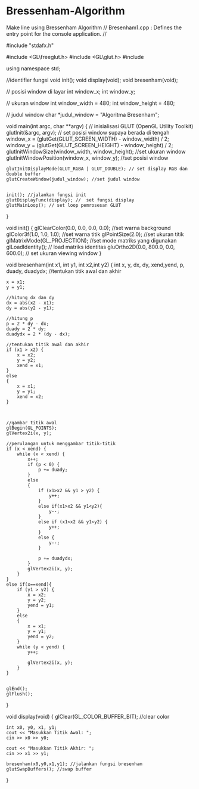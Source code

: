 # Bressenham-Algorithm
Make line using Bressenham Algorithm
// Bresenham1.cpp : Defines the entry point for the console application.
//

#include "stdafx.h"

#include <GL\freeglut.h>
#include <GL\glut.h>
#include <iostream>

using namespace std;

//identifier fungsi
void init();
void display(void);
void bresenham(void);

//  posisi window di layar
int window_x;
int window_y;

//  ukuran window
int window_width = 480;
int window_height = 480;

//  judul window
char *judul_window = "Algoritma Bresenham";

void main(int argc, char **argv)
{
	//  inisialisasi GLUT (OpenGL Utility Toolkit)
	glutInit(&argc, argv);
	// set posisi window supaya berada di tengah 
	window_x = (glutGet(GLUT_SCREEN_WIDTH) - window_width) / 2;
	window_y = (glutGet(GLUT_SCREEN_HEIGHT) - window_height) / 2;
	glutInitWindowSize(window_width, window_height); //set ukuran window 
	glutInitWindowPosition(window_x, window_y); //set posisi window

	glutInitDisplayMode(GLUT_RGBA | GLUT_DOUBLE); // set display RGB dan double buffer
	glutCreateWindow(judul_window); //set judul window


	init(); //jalankan fungsi init 
	glutDisplayFunc(display); //  set fungsi display
	glutMainLoop(); // set loop pemrosesan GLUT
}

void init()
{
	glClearColor(0.0, 0.0, 0.0, 0.0); //set warna background 
	glColor3f(1.0, 1.0, 1.0); //set warna titik
	glPointSize(2.0); //set ukuran titik
	glMatrixMode(GL_PROJECTION); //set mode matriks yang digunakan 
	glLoadIdentity(); // load matriks identitas
	gluOrtho2D(0.0, 800.0, 0.0, 600.0); // set ukuran viewing window
}


void bresenham(int x1, int y1, int x2,int y2) {
	int x, y, dx, dy, xend,yend, p, duady, duadydx;
	//tentukan titik awal dan akhir

	x = x1;
	y = y1;

	//hitung dx dan dy
	dx = abs(x2 - x1);
	dy = abs(y2 - y1);

	//hitung p 
	p = 2 * dy - dx;
	duady = 2 * dy;
	duadydx = 2 * (dy - dx);

	//tentukan titik awal dan akhir
	if (x1 > x2) {
		x = x2;
		y = y2;
		xend = x1;
	}
	else
	{
		x = x1;
		y = y1;
		xend = x2;
	}

	

	//gambar titik awal
	glBegin(GL_POINTS);
	glVertex2i(x, y);

	//perulangan untuk menggambar titik-titik 
	if (x < xend) {
		while (x < xend) {
			x++;
			if (p < 0) {
				p += duady;
			}
			else
			{
				if (x1>x2 && y1 > y2) {
					y++;
				}
				else if(x1>x2 && y1<y2){
					y--;
				}
				else if (x1<x2 && y1<y2) {
					y++;
				}
				else {
					y--;
				}

				p += duadydx;
			}
			glVertex2i(x, y);
		}
	}
	else if(x==xend){
		if (y1 > y2) {
			x = x2;
			y = y2;
			yend = y1;
		}
		else
		{
			x = x1;
			y = y1;
			yend = y2;
		}
		while (y < yend) {
			y++;
			
			glVertex2i(x, y);
		}
	}
	

	glEnd();
	glFlush();
}


void display(void)
{
	glClear(GL_COLOR_BUFFER_BIT); //clear color

	int x0, y0, x1, y1;
	cout << "Masukkan Titik Awal: ";
	cin >> x0 >> y0;

	cout << "Masukkan Titik Akhir: ";
	cin >> x1 >> y1;

	bresenham(x0,y0,x1,y1); //jalankan fungsi bresenham
	glutSwapBuffers(); //swap buffer 
}
